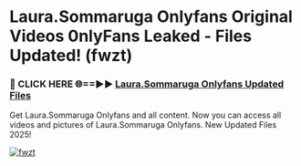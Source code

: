 # Laura.Sommaruga Onlyfans Original Videos 0nlyFans Leaked - Files Updated! (fwzt)

<h3>🔴 CLICK HERE 🌐==►► <a href="https://tinyurl.com/2wckxsce" rel="nofollow">Laura.Sommaruga Onlyfans Updated Files</a></h3>

Get Laura.Sommaruga Onlyfans and all content. Now you can access all videos and pictures of Laura.Sommaruga Onlyfans. New Updated Files 2025!

[![fwzt](https://i.imgur.com/AFduVYN.gif)](https://tinyurl.com/2wckxsce)
